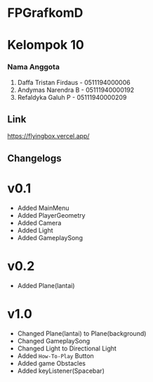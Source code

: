 # FPGrafkomD
# Kelompok 10
### Nama Anggota  
1. Daffa Tristan Firdaus - 0511194000006
2. Andymas Narendra B  - 05111940000192
3. Refaldyka Galuh  P  - 05111940000209      
## Link 
https://flyingbox.vercel.app/
## Changelogs
# v0.1 
- Added MainMenu
- Added PlayerGeometry
- Added Camera 
- Added Light
- Added GameplaySong
# v0.2
- Added Plane(lantai)
# v1.0 
- Changed Plane(lantai) to Plane(background)
- Changed GameplaySong
- Changed Light to Directional Light
- Added `How-To-Play` Button
- Added game Obstacles
- Added keyListener(Spacebar)
